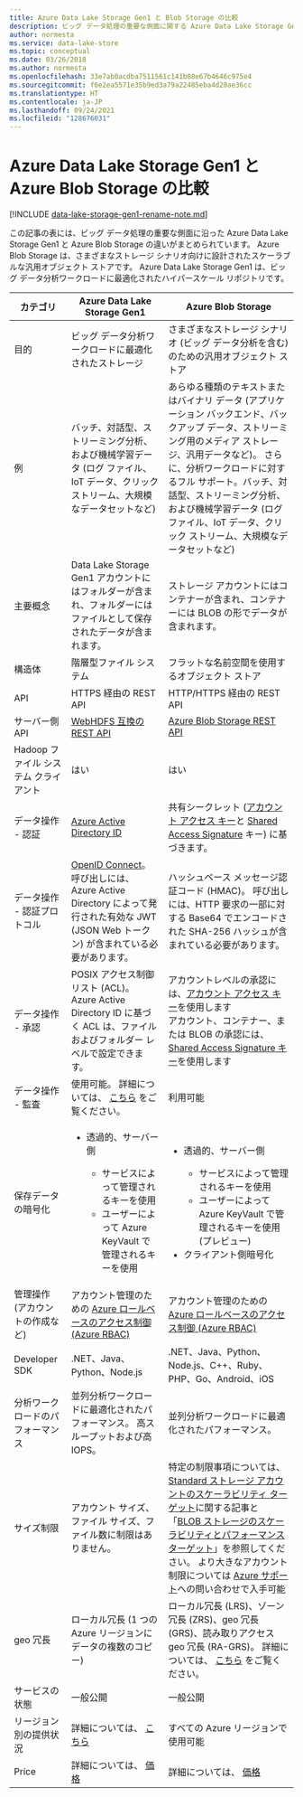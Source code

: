 ```yaml
---
title: Azure Data Lake Storage Gen1 と Blob Storage の比較
description: ビッグ データ処理の重要な側面に関する Azure Data Lake Storage Gen1 と Azure Blob Storage の違いについて説明します。
author: normesta
ms.service: data-lake-store
ms.topic: conceptual
ms.date: 03/26/2018
ms.author: normesta
ms.openlocfilehash: 33e7ab0acdba7511561c141b08e67b4646c975e4
ms.sourcegitcommit: f6e2ea5571e35b9ed3a79a22485eba4d20ae36cc
ms.translationtype: HT
ms.contentlocale: ja-JP
ms.lasthandoff: 09/24/2021
ms.locfileid: "128676031"
---
```

# <a name="comparing-azure-data-lake-storage-gen1-and-azure-blob-storage"></a>Azure Data Lake Storage Gen1 と Azure Blob Storage の比較

[!INCLUDE [data-lake-storage-gen1-rename-note.md](../../includes/data-lake-storage-gen1-rename-note.md)] 

この記事の表には、ビッグ データ処理の重要な側面に沿った Azure Data Lake Storage Gen1 と Azure Blob Storage の違いがまとめられています。 Azure Blob Storage は、さまざまなストレージ シナリオ向けに設計されたスケーラブルな汎用オブジェクト ストアです。 Azure Data Lake Storage Gen1 は、ビッグ データ分析ワークロードに最適化されたハイパースケール リポジトリです。

| カテゴリ | Azure Data Lake Storage Gen1 | Azure Blob Storage |
| -------- | ---------------------------- | ------------------ |
| 目的 |ビッグ データ分析ワークロードに最適化されたストレージ |さまざまなストレージ シナリオ (ビッグ データ分析を含む) のための汎用オブジェクト ストア |
| 例 |バッチ、対話型、ストリーミング分析、および機械学習データ (ログ ファイル、IoT データ、クリック ストリーム、大規模なデータセットなど) |あらゆる種類のテキストまたはバイナリ データ (アプリケーション バックエンド、バックアップ データ、ストリーミング用のメディア ストレージ、汎用データなど)。 さらに、分析ワークロードに対するフル サポート。バッチ、対話型、ストリーミング分析、および機械学習データ (ログ ファイル、IoT データ、クリック ストリーム、大規模なデータセットなど) |
| 主要概念 |Data Lake Storage Gen1 アカウントにはフォルダーが含まれ、フォルダーにはファイルとして保存されたデータが含まれます。 |ストレージ アカウントにはコンテナーが含まれ、コンテナーには BLOB の形でデータが含まれます。 |
| 構造体 |階層型ファイル システム |フラットな名前空間を使用するオブジェクト ストア |
| API |HTTPS 経由の REST API |HTTP/HTTPS 経由の REST API |
| サーバー側 API |[WebHDFS 互換の REST API](/rest/api/datalakestore/) |[Azure Blob Storage REST API](/rest/api/storageservices/Blob-Service-REST-API) |
| Hadoop ファイル システム クライアント |はい |はい |
| データ操作 - 認証 |[Azure Active Directory ID](../active-directory/develop/authentication-vs-authorization.md) |共有シークレット ([アカウント アクセス キー](../storage/common/storage-account-keys-manage.md)と [Shared Access Signature](../storage/common/storage-sas-overview.md) キー) に基づきます。 |
| データ操作 - 認証プロトコル |[OpenID Connect](https://openid.net/connect/)。 呼び出しには、Azure Active Directory によって発行された有効な JWT (JSON Web トークン) が含まれている必要があります。|ハッシュベース メッセージ認証コード (HMAC)。 呼び出しには、HTTP 要求の一部に対する Base64 でエンコードされた SHA-256 ハッシュが含まれている必要があります。 |
| データ操作 - 承認 |POSIX アクセス制御リスト (ACL)。  Azure Active Directory ID に基づく ACL は、ファイルおよびフォルダー レベルで設定できます。 |アカウントレベルの承認には、[アカウント アクセス キー](../storage/common/storage-account-keys-manage.md)を使用します<br>アカウント、コンテナー、または BLOB の承認には、[Shared Access Signature キー](../storage/common/storage-sas-overview.md)を使用します |
| データ操作 - 監査 |使用可能。 詳細については、 [こちら](data-lake-store-diagnostic-logs.md) をご覧ください。 |利用可能 |
| 保存データの暗号化 |<ul><li>透過的、サーバー側</li> <ul><li>サービスによって管理されるキーを使用</li><li>ユーザーによって Azure KeyVault で管理されるキーを使用</li></ul></ul> |<ul><li>透過的、サーバー側</li> <ul><li>サービスによって管理されるキーを使用</li><li>ユーザーによって Azure KeyVault で管理されるキーを使用 (プレビュー)</li></ul><li>クライアント側暗号化</li></ul> |
| 管理操作 (アカウントの作成など) |アカウント管理のための [Azure ロールベースのアクセス制御 (Azure RBAC)](../role-based-access-control/overview.md) |アカウント管理のための [Azure ロールベースのアクセス制御 (Azure RBAC)](../role-based-access-control/overview.md) |
| Developer SDK |.NET、Java、Python、Node.js |.NET、Java、Python、Node.js、C++、Ruby、PHP、Go、Android、iOS |
| 分析ワークロードのパフォーマンス |並列分析ワークロードに最適化されたパフォーマンス。 高スループットおよび高 IOPS。 |並列分析ワークロードに最適化されたパフォーマンス。 |
| サイズ制限 |アカウント サイズ、ファイル サイズ、ファイル数に制限はありません。 |特定の制限事項については、[Standard ストレージ アカウントのスケーラビリティ ターゲット](../storage/common/scalability-targets-standard-account.md)に関する記事と「[BLOB ストレージのスケーラビリティとパフォーマンス ターゲット](../storage/blobs/scalability-targets.md)」を参照してください。 より大きなアカウント制限については [Azure サポート](https://azure.microsoft.com/support/faq/)への問い合わせで入手可能 |
| geo 冗長 |ローカル冗長 (1 つの Azure リージョンにデータの複数のコピー) |ローカル冗長 (LRS)、ゾーン冗長 (ZRS)、geo 冗長 (GRS)、読み取りアクセス geo 冗長 (RA-GRS)。 詳細については、 [こちら](../storage/common/storage-redundancy.md) をご覧ください。 |
| サービスの状態 |一般公開 |一般公開 |
| リージョン別の提供状況 |詳細については、 [こちら](https://azure.microsoft.com/regions/#services) |すべての Azure リージョンで使用可能 |
| Price |詳細については、 [価格](https://azure.microsoft.com/pricing/details/data-lake-store/) |詳細については、 [価格](https://azure.microsoft.com/pricing/details/storage/) |
